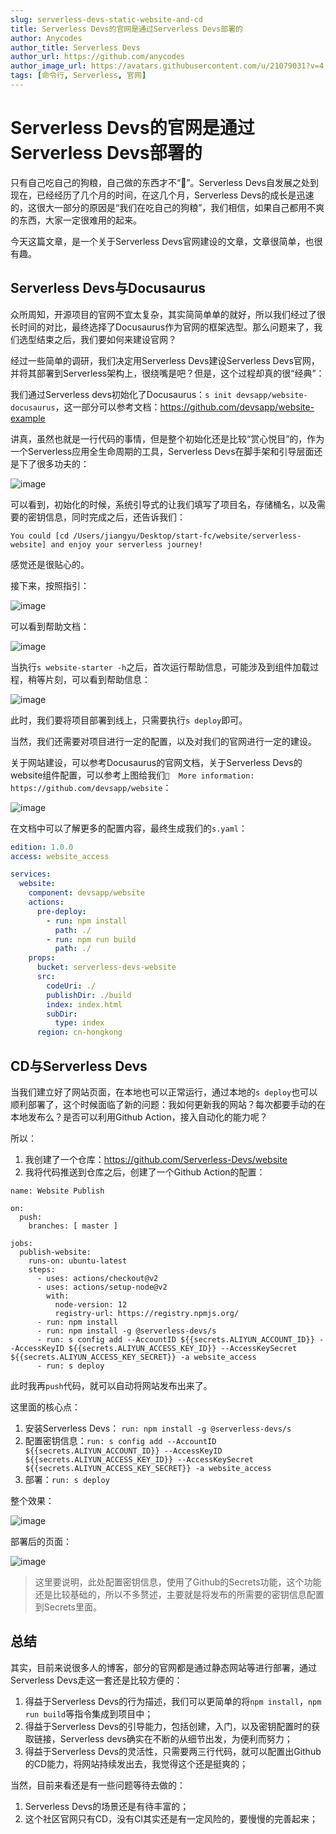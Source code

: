 ```yaml
---
slug: serverless-devs-static-website-and-cd
title: Serverless Devs的官网是通过Serverless Devs部署的
author: Anycodes
author_title: Serverless Devs
author_url: https://github.com/anycodes
author_image_url: https://avatars.githubusercontent.com/u/21079031?v=4
tags: [命令行, Serverless, 官网]
---
```


# Serverless Devs的官网是通过Serverless Devs部署的

只有自己吃自己的狗粮，自己做的东西才不“🐶”。Serverless Devs自发展之处到现在，已经经历了几个月的时间，在这几个月，Serverless Devs的成长是迅速的，这很大一部分的原因是“我们在吃自己的狗粮”，我们相信，如果自己都用不爽的东西，大家一定很难用的起来。

今天这篇文章，是一个关于Serverless Devs官网建设的文章，文章很简单，也很有趣。

## Serverless Devs与Docusaurus

众所周知，开源项目的官网不宜太复杂，其实简简单单的就好，所以我们经过了很长时间的对比，最终选择了Docusaurus作为官网的框架选型。那么问题来了，我们选型结束之后，我们要如何来建设官网？

经过一些简单的调研，我们决定用Serverless Devs建设Serverless Devs官网，并将其部署到Serverless架构上，很绕嘴是吧？但是，这个过程却真的很“经典”：

我们通过Serverless devs初始化了Docusaurus：`s init devsapp/website-docusaurus`，这一部分可以参考文档：https://github.com/devsapp/website-example

讲真，虽然也就是一行代码的事情，但是整个初始化还是比较“赏心悦目”的，作为一个Serverless应用全生命周期的工具，Serverless Devs在脚手架和引导层面还是下了很多功夫的：

![image](https://user-images.githubusercontent.com/21079031/118791385-3f028880-b8c9-11eb-8369-126f2576dfa9.png)

可以看到，初始化的时候，系统引导式的让我们填写了项目名，存储桶名，以及需要的密钥信息，同时完成之后，还告诉我们：

```
You could [cd /Users/jiangyu/Desktop/start-fc/website/serverless-website] and enjoy your serverless journey!
```

感觉还是很贴心的。

接下来，按照指引：

![image](https://user-images.githubusercontent.com/21079031/118791648-7e30d980-b8c9-11eb-9667-8cb9f1345bfe.png)

可以看到帮助文档：

![image](https://user-images.githubusercontent.com/21079031/118791706-8a1c9b80-b8c9-11eb-8e62-b570a640ba6c.png)

当执行`s website-starter -h`之后，首次运行帮助信息，可能涉及到组件加载过程，稍等片刻，可以看到帮助信息：

![image](https://user-images.githubusercontent.com/21079031/118792626-6b6ad480-b8ca-11eb-8523-de2d189c3a8e.png)

此时，我们要将项目部署到线上，只需要执行`s deploy`即可。

当然，我们还需要对项目进行一定的配置，以及对我们的官网进行一定的建设。

关于网站建设，可以参考Docusaurus的官网文档，关于Serverless Devs的website组件配置，可以参考上图给我们`🧭  More information: https://github.com/devsapp/website`：

![image](https://user-images.githubusercontent.com/21079031/118792932-b4228d80-b8ca-11eb-8028-e1329b6a01b4.png)

在文档中可以了解更多的配置内容，最终生成我们的`s.yaml`：

```yaml
edition: 1.0.0
access: website_access

services:
  website:
    component: devsapp/website
    actions:
      pre-deploy:
        - run: npm install
          path: ./
        - run: npm run build
          path: ./
    props:
      bucket: serverless-devs-website
      src:
        codeUri: ./
        publishDir: ./build
        index: index.html
        subDir:
          type: index
      region: cn-hongkong
```

## CD与Serverless Devs

当我们建立好了网站页面，在本地也可以正常运行，通过本地的`s deploy`也可以顺利部署了，这个时候面临了新的问题：我如何更新我的网站？每次都要手动的在本地发布么？是否可以利用Github Action，接入自动化的能力呢？

所以：

1. 我创建了一个仓库：https://github.com/Serverless-Devs/website
2. 我将代码推送到仓库之后，创建了一个Github Action的配置：

```
name: Website Publish

on:
  push:
    branches: [ master ]

jobs:
  publish-website:
    runs-on: ubuntu-latest
    steps:
      - uses: actions/checkout@v2
      - uses: actions/setup-node@v2
        with:
          node-version: 12
          registry-url: https://registry.npmjs.org/
      - run: npm install
      - run: npm install -g @serverless-devs/s
      - run: s config add --AccountID ${{secrets.ALIYUN_ACCOUNT_ID}} --AccessKeyID ${{secrets.ALIYUN_ACCESS_KEY_ID}} --AccessKeySecret ${{secrets.ALIYUN_ACCESS_KEY_SECRET}} -a website_access
      - run: s deploy
```

此时我再`push`代码，就可以自动将网站发布出来了。

这里面的核心点：

1. 安装Serverless Devs： `run: npm install -g @serverless-devs/s`
2. 配置密钥信息：`run: s config add --AccountID ${{secrets.ALIYUN_ACCOUNT_ID}} --AccessKeyID ${{secrets.ALIYUN_ACCESS_KEY_ID}} --AccessKeySecret ${{secrets.ALIYUN_ACCESS_KEY_SECRET}} -a website_access`
3. 部署：`run: s deploy`

整个效果：

![image](https://user-images.githubusercontent.com/21079031/118793762-7b36e880-b8cb-11eb-8b97-e7d5affc88b9.png)

部署后的页面：

![image](https://user-images.githubusercontent.com/21079031/118793811-8853d780-b8cb-11eb-89bb-cc0beabdbb00.png)

> 这里要说明，此处配置密钥信息，使用了Github的Secrets功能，这个功能还是比较基础的，所以不多赘述，主要就是将发布的所需要的密钥信息配置到Secrets里面。

## 总结

其实，目前来说很多人的博客，部分的官网都是通过静态网站等进行部署，通过Serverless Devs走这一套还是比较方便的：

1. 得益于Serverless Devs的行为描述，我们可以更简单的将`npm install`，`npm run build`等指令集成到项目中；
2. 得益于Serverless Devs的引导能力，包括创建，入门，以及密钥配置时的获取链接，Serverless devs确实在不断的从细节出发，为便利而努力；
3. 得益于Serverless Devs的灵活性，只需要两三行代码，就可以配置出Github的CD能力，将网站持续发出去，我觉得这个还是挺爽的；

当然，目前来看还是有一些问题等待去做的：
1. Serverless Devs的场景还是有待丰富的；
2. 这个社区官网只有CD，没有CI其实还是有一定风险的，要慢慢的完善起来；

